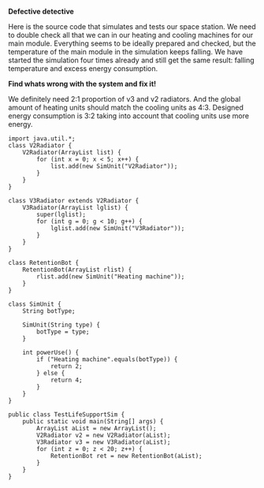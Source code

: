 **Defective detective**

Here is the source code that simulates and tests our space station.
We need to double check all that we can in our heating and cooling machines for our main module.
Everything seems to be ideally prepared and checked, 
but the temperature of the main module in the simulation keeps falling.
We have started the simulation four times already and still get the same result: 
falling temperature and excess energy consumption.

**Find whats wrong with the system and fix it!**

We definitely need 2:1 proportion of v3 and v2 radiators.
And the global amount of heating units should match the cooling units as 4:3.
Designed energy consumption is 3:2 taking into account that cooling units use more energy.

    import java.util.*;
    class V2Radiator {
        V2Radiator(ArrayList list) {
            for (int x = 0; x < 5; x++) {
                list.add(new SimUnit("V2Radiator"));
            }
        }
    }
    
    class V3Radiator extends V2Radiator {
        V3Radiator(ArrayList lglist) {
            super(lglist);
            for (int g = 0; g < 10; g++) {
                lglist.add(new SimUnit("V3Radiator"));
            }
        }
    }
    
    class RetentionBot {
        RetentionBot(ArrayList rlist) {
            rlist.add(new SimUnit("Heating machine"));
        }
    }
    
    class SimUnit {
        String botType;
        
        SimUnit(String type) {
            botType = type;
        }
        
        int powerUse() {
            if ("Heating machine".equals(botType)) {
                return 2;
            } else {
                return 4;
            }
        }
    }
    
    public class TestLifeSupportSim {
        public static void main(String[] args) {
            ArrayList aList = new ArrayList();
            V2Radiator v2 = new V2Radiator(aList);
            V3Radiator v3 = new V3Radiator(aList);
            for (int z = 0; z < 20; z++) {
                RetentionBot ret = new RetentionBot(aList);
            }
        }
    }